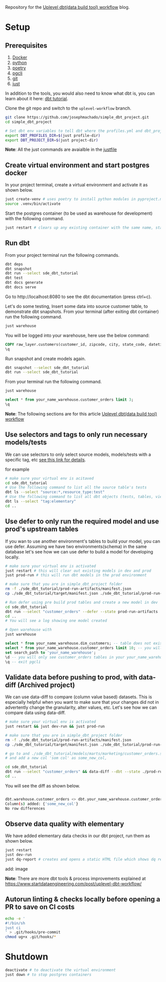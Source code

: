 Repository for the [Uplevel dbt(data build tool) workflow](https://www.startdataengineering.com/post/uplevel-dbt-workflow/) blog.

# Setup

## Prerequisites

1. [Docker](https://docs.docker.com/get-docker/)
2. [python](https://www.python.org/downloads/)
3. [poetry](https://python-poetry.org/docs/)
4. [pgcli](https://www.pgcli.com/install)
5. [git](https://git-scm.com/book/en/v2/Getting-Started-Installing-Git)
6. [just](https://github.com/casey/just)

In addition to the tools, you would also need to know what dbt is, you can learn about it here: [dbt tutorial](https://www.startdataengineering.com/post/dbt-data-build-tool-tutorial/).

Clone the git repo and switch to the `uplevel-workflow` branch.

```bash
git clone https://github.com/josephmachado/simple_dbt_project.git
cd simple_dbt_project

# Set dbt env variables to tell dbt where the profiles.yml and dbt_project.yml files are
export DBT_PROFILES_DIR=$(just profile-dir)
export DBT_PROJECT_DIR=$(just project-dir)
```

**Note**: All the just commands are avaialble in the [justfile](./justfile)

## Create virtual environment and start postgres docker

In your project terminal, create a virtual environment and activate it as shown below.

```bash
just create-venv # uses poetry to install python modules in pyproject.ml
source .venv/bin/activate
```

Start the postgres container (to be used as warehouse for development) with the following command.

```bash
just restart # clears up any existing container with the same name, starts a new postgres container and sets up elementary (a dbt package) table.
```

## Run dbt

From your project terminal run the following commands.

```bash
dbt deps
dbt snapshot
dbt run --select sde_dbt_tutorial
dbt test
dbt docs generate
dbt docs serve
```

Go to http://localhost:8080 to see the dbt documentation (press ctrl+c). 

Let's do some testing, Insert some data into source customer table, to demonstrate dbt snapshots. From your terminal (after exiting dbt container) run the following command.

```bash
just warehouse
```

You will be logged into your warehouse, here use the below command:

```sql
COPY raw_layer.customers(customer_id, zipcode, city, state_code, datetime_created, datetime_updated) FROM '/input_data/customer_new.csv' DELIMITER ',' CSV HEADER;
\q
```

Run snapshot and create models again.
```bash
dbt snapshot --select sde_dbt_tutorial
dbt run --select sde_dbt_tutorial
```

From your terminal run the following command.

```bash
just warehouse
```

```sql
select * from your_name_warehouse.customer_orders limit 3;
\q
```

**Note**: The following sections are for this article [Uplevel dbt(data build tool) workflow](https://www.startdataengineering.com/post/uplevel-dbt-workflow/)

## Use selectors and tags to only run necessary models/tests

We can use selectors to only select source models, models/tests with a specific tag, etc [see this link for details](https://docs.getdbt.com/reference/node-selection/methods).

for example 

```bash
# make sure your virtual env is acitaved
cd sde_dbt_tutorial
# Use the following command to list all the source table's tests
dbt ls --select "source:*,resource_type:test"
# Use the following command to list all dbt objects (tests, tables, views, etc) which has a tag elementary
dbt ls --select "tag:elementary"
cd ..
```

## Use defer to only run the required model and use prod's upstream tables

If you wan to use another environment's tables to build your model, you can use defer. Assuming we have two environments(schema) in the same database let's see how we can use defer to build a model for developing locally.

```bash
# make sure your virtual env is activated
just restart # this will clear out existing models in dev and prod
just prod-run # this will run dbt models in the prod environment

# make sure that you are in simple_dbt_project folder
rm -f ./sde_dbt_tutorial/prod-run-artifacts/manifest.json
cp ./sde_dbt_tutorial/target/manifest.json ./sde_dbt_tutorial/prod-run-artifacts/

# Run defer using pre build prod tables and create a new model in dev
cd sde_dbt_tutorial
dbt run --select "customer_orders" --defer --state prod-run-artifacts
cd ..
# You will see a log showing one model created

# Open warehouse with 
just warehouse
```

```sql
select * from your_name_warehouse.dim_customers; -- table does not exist error
select * from your_name_warehouse.customer_orders limit 10; -- you will see results
set search_path to 'your_name_warehouse';
\d -- you will only see customer_orders tables in your your_name_warehouse schema
\q -- exit pgcli
```

## Validate data before pushing to prod, with data-diff (Archived project)

We can use data-diff to compare (column value based) datasets. This is especially helpful when you want to make sure that your changes did not in advertently change the granularity, alter values, etc. Let's see how we can compare data using data-diff.

```bash
# make sure your virtual env is activated
just restart && just dev-run && just prod-run

# make sure that you are in simple_dbt_project folder
rm -f ./sde_dbt_tutorial/prod-run-artifacts/manifest.json
cp ./sde_dbt_tutorial/target/manifest.json ./sde_dbt_tutorial/prod-run-artifacts/

# go to and ./sde_dbt_tutorial/models/marts/marketing/customer_orders.sql 
# and add a new col 'som col' as some_new_col,

cd sde_dbt_tutorial
dbt run --select "customer_orders" && data-diff --dbt --state ./prod-run-artifacts/manifest.json --select customer_orders -k order_id,customer_id
cd ..
```

You will see the diff as shown below.

```bash

dbt.warehouse.customer_orders <> dbt.your_name_warehouse.customer_orders 
Column(s) added: {'some_new_col'}
No row differences

```

## Observe data quality with elementary

We have added elementary data checks in our dbt project, run them as shown below.

```bash
just restart
just dev-run 
just dq-report # creates and opens a static HTML file which shows dq report on your browser
```

add: image

**Note**: There are more dbt tools & process improvements explained at https://www.startdataengineering.com/post/uplevel-dbt-workflow/

## Autorun linting & checks locally before opening a PR to save on CI costs

```bash
echo -e '
#!/bin/sh
just ci
' > .git/hooks/pre-commit
chmod ug+x .git/hooks/*
```

# Shutdown

```bash
deactivate # to deactivate the virtual environment
just down # to stop postgres containers
```

